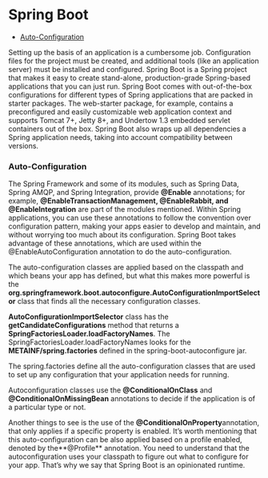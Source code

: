 # Spring Boot

* [Auto-Configuration](#auto-configuration)

Setting up the basis of an application is a cumbersome job. Configuration files for the project must be created, and additional tools (like an application server) must be installed and configured. Spring Boot is a Spring project that makes it easy to create stand-alone, production-grade Spring-based applications that you can just run. Spring Boot comes with out-of-the-box configurations for different types of Spring applications that are packed in starter packages. The web-starter package, for example, contains a preconfigured and easily customizable web application context and supports Tomcat 7+, Jetty 8+, and Undertow 1.3 embedded servlet containers out of the box. Spring Boot also wraps up all dependencies a Spring application needs, taking into account compatibility between versions.

### Auto-Configuration
The Spring Framework and some of its modules, such as Spring Data, Spring AMQP, and Spring Integration, provide **@Enable<Technology>** annotations; for example, **@EnableTransactionManagement, @EnableRabbit, and @EnableIntegration** are part of the modules mentioned. Within Spring applications, you can use these annotations to follow the convention over configuration pattern, making your apps easier to develop and maintain, and without worrying too much about its configuration. Spring Boot takes advantage of these annotations, which are used within the @EnableAutoConfiguration annotation to do the auto-configuration.

The auto-configuration classes are applied based on the classpath and which beans your app has defined, but what this makes more powerful is the **org.springframework.boot.autoconfigure.AutoConfigurationImportSelector** class that finds all the necessary configuration classes.

**AutoConfigurationImportSelector** class has the **getCandidateConfigurations** method that returns a **SpringFactoriesLoader.loadFactoryNames**. The SpringFactoriesLoader.loadFactoryNames looks for the **METAINF/spring.factories** defined in the spring-boot-autoconfigure jar.

The spring.factories define all the auto-configuration classes that are used to set up any configuration that your application needs for running.

Autoconfiguration classes use the **@ConditionalOnClass** and **@ConditionalOnMissingBean** annotations to decide if the application is of a particular type or not.

Another things to see  is the use of the **@ConditionalOnProperty**annotation, that only applies if a specific property is enabled. It’s worth mentioning that this auto-configuration can be also applied based on a profile enabled, denoted by the**@Profile** annotation. You need to understand that the autoconfiguration uses your classpath to figure out what to configure for your app. That’s why we say that Spring Boot is an opinionated runtime.